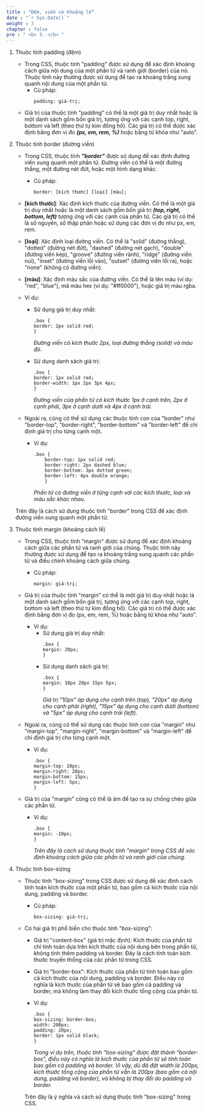```yaml
---
title : "Đệm, viền và khoảng lề"
date : "`r Sys.Date()`"
weight : 3
chapter : false
pre : " <b> 3. </b> "
---
```


1. Thuộc tính padding (đệm)
    - Trong CSS, thuộc tính "padding" được sử dụng để xác định khoảng cách giữa nội dung của một phần tử và ranh giới (border) của nó. Thuộc tính này thường được sử dụng để tạo ra khoảng trắng xung quanh nội dung của một phần tử.
        - Cú pháp: 
            ```
            padding: giá-trị;
            ```
    - Giá trị của thuộc tính "padding" có thể là một giá trị duy nhất hoặc là một danh sách gồm bốn giá trị, tương ứng với các cạnh top, right, bottom và left (theo thứ tự kim đồng hồ). Các giá trị có thể được xác định bằng đơn vị đo ***(px, em, rem, %)*** hoặc bằng từ khóa như "auto".

2. Thuộc tính border (đường viền)
    - Trong CSS, thuộc tính ***"border"*** được sử dụng để xác định đường viền xung quanh một phần tử. Đường viền có thể là một đường thẳng, một đường nét đứt, hoặc một hình dạng khác.
       - Cú pháp: 
            ```
            border: [kích thước] [loại] [màu];
            ```
    - **[kích thước]**: Xác định kích thước của đường viền. Có thể là một giá trị duy nhất hoặc là một danh sách gồm bốn giá trị ***(top, right, bottom, left)*** tương ứng với các cạnh của phần tử. Các giá trị có thể là số nguyên, số thập phân hoặc sử dụng các đơn vị đo như px, em, rem.
    - **[loại]**: Xác định loại đường viền. Có thể là "solid" (đường thẳng), "dotted" (đường nét đứt), "dashed" (đường nét gạch), "double" (đường viền kép), "groove" (đường viền rãnh), "ridge" (đường viền núi), "inset" (đường viền lồi vào), "outset" (đường viền lồi ra), hoặc "none" (không có đường viền).
    - **[màu]**: Xác định màu sắc của đường viền. Có thể là tên màu (ví dụ: "red", "blue"), mã màu hex (ví dụ: "#ff0000"), hoặc giá trị màu rgba.
    - Ví dụ:
        - Sử dụng giá trị duy nhất:
             ```
            .box {
            border: 2px solid red;
            }
            ```
            *Đường viền có kích thước 2px, loại đường thẳng (solid) và màu đỏ*.

        - Sử dụng danh sách giá trị:
            ```
            .box {
            border: 1px solid red;
            border-width: 1px 2px 3px 4px;
            }
             ```
            *Đường viền của phần tử có kích thước 1px ở cạnh trên, 2px ở cạnh phải, 3px ở cạnh dưới và 4px ở cạnh trái.*

    - Ngoài ra, cũng có thể sử dụng các thuộc tính con của "border" như "border-top", "border-right", "border-bottom" và "border-left" để chỉ định giá trị cho từng cạnh một.
        - Ví dụ:
            ```
            .box {
                border-top: 1px solid red;
                border-right: 2px dashed blue;
                border-bottom: 3px dotted green;
                border-left: 4px double orange;
                }
            ```
            *Phần tử có đường viền ở từng cạnh với các kích thước, loại và màu sắc khác nhau.*

    Trên đây là cách sử dụng thuộc tính "border" trong CSS để xác định đường viền xung quanh một phần tử.

3. Thuộc tính margin (khoảng cách lề)
    - Trong CSS, thuộc tính "margin" được sử dụng để xác định khoảng cách giữa các phần tử và ranh giới của chúng. Thuộc tính này thường được sử dụng để tạo ra khoảng trắng xung quanh các phần tử và điều chỉnh khoảng cách giữa chúng.
       - Cú pháp:
            ```
            margin: giá-trị;
            ```
    - Giá trị của thuộc tính "margin" có thể là một giá trị duy nhất hoặc là một danh sách gồm bốn giá trị, tương ứng với các cạnh top, right, bottom và left (theo thứ tự kim đồng hồ). Các giá trị có thể được xác định bằng đơn vị đo (px, em, rem, %) hoặc bằng từ khóa như "auto".

        - Ví dụ:
            -  Sử dụng giá trị duy nhất:
                ```
                .box {
                margin: 20px;
                }
                ```
            - Sử dụng danh sách giá trị:
                ```
                .box {
                margin: 10px 20px 15px 5px;
                }
                ```
                *Giá trị "10px" áp dụng cho cạnh trên (top), "20px" áp dụng cho cạnh phải (right), "15px" áp dụng cho cạnh dưới (bottom) và "5px" áp dụng cho cạnh trái (left).*
    
    - Ngoài ra, cũng có thể sử dụng các thuộc tính con của "margin" như "margin-top", "margin-right", "margin-bottom" và "margin-left" để chỉ định giá trị cho từng cạnh một.

        - Ví dụ:
            ```
            .box {
            margin-top: 10px;
            margin-right: 20px;
            margin-bottom: 15px;
            margin-left: 5px;
            }
            ```
    - Giá trị của "margin" cũng có thể là âm để tạo ra sự chồng chéo giữa các phần tử.
        - Ví dụ:
            ```
            .box {
            margin: -10px;
            }
            ```
           *Trên đây là cách sử dụng thuộc tính "margin" trong CSS để xác định khoảng cách giữa các phần tử và ranh giới của chúng.*

4. Thuộc tính box-sizing
    - Thuộc tính "box-sizing" trong CSS được sử dụng để xác định cách tính toán kích thước của một phần tử, bao gồm cả kích thước của nội dung, padding và border.
        - Cú pháp:
            ```
            box-sizing: giá-trị;
            ```
    - Có hai giá trị phổ biến cho thuộc tính "box-sizing":

        - Giá trị "content-box" (giá trị mặc định): Kích thước của phần tử chỉ tính toán dựa trên kích thước của nội dung bên trong phần tử, không tính thêm padding và border. Đây là cách tính toán kích thước truyền thống của các phần tử trong CSS.

        - Giá trị "border-box": Kích thước của phần tử tính toán bao gồm cả kích thước của nội dung, padding và border. Điều này có nghĩa là kích thước của phần tử sẽ bao gồm cả padding và border, mà không làm thay đổi kích thước tổng cộng của phần tử.

        - Ví dụ:
            ```
            .box {
            box-sizing: border-box;
            width: 200px;
            padding: 20px;
            border: 1px solid black;
            }
            ```
            *Trong ví dụ trên, thuộc tính "box-sizing" được đặt thành "border-box", điều này có nghĩa là kích thước của phần tử sẽ tính toán bao gồm cả padding và border. Vì vậy, dù đã đặt width là 200px, kích thước tổng cộng của phần tử vẫn là 200px (bao gồm cả nội dung, padding và border), và không bị thay đổi do padding và border.*

        Trên đây là ý nghĩa và cách sử dụng thuộc tính "box-sizing" trong CSS.


